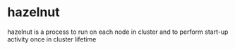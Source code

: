 # hazelnut
hazelnut is a process to run on each node in cluster and to perform start-up activity once in cluster lifetime
